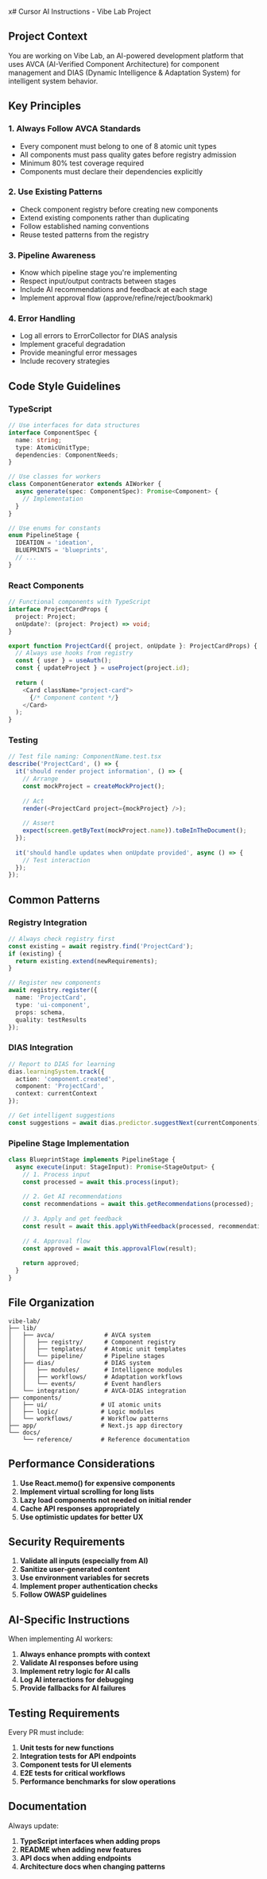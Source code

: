 x# Cursor AI Instructions - Vibe Lab Project

## Project Context
You are working on Vibe Lab, an AI-powered development platform that uses AVCA (AI-Verified Component Architecture) for component management and DIAS (Dynamic Intelligence & Adaptation System) for intelligent system behavior.

## Key Principles

### 1. Always Follow AVCA Standards
- Every component must belong to one of 8 atomic unit types
- All components must pass quality gates before registry admission
- Minimum 80% test coverage required
- Components must declare their dependencies explicitly

### 2. Use Existing Patterns
- Check component registry before creating new components
- Extend existing components rather than duplicating
- Follow established naming conventions
- Reuse tested patterns from the registry

### 3. Pipeline Awareness
- Know which pipeline stage you're implementing
- Respect input/output contracts between stages
- Include AI recommendations and feedback at each stage
- Implement approval flow (approve/refine/reject/bookmark)

### 4. Error Handling
- Log all errors to ErrorCollector for DIAS analysis
- Implement graceful degradation
- Provide meaningful error messages
- Include recovery strategies

## Code Style Guidelines

### TypeScript
```typescript
// Use interfaces for data structures
interface ComponentSpec {
  name: string;
  type: AtomicUnitType;
  dependencies: ComponentNeeds;
}

// Use classes for workers
class ComponentGenerator extends AIWorker {
  async generate(spec: ComponentSpec): Promise<Component> {
    // Implementation
  }
}

// Use enums for constants
enum PipelineStage {
  IDEATION = 'ideation',
  BLUEPRINTS = 'blueprints',
  // ...
}
```

### React Components
```typescript
// Functional components with TypeScript
interface ProjectCardProps {
  project: Project;
  onUpdate?: (project: Project) => void;
}

export function ProjectCard({ project, onUpdate }: ProjectCardProps) {
  // Always use hooks from registry
  const { user } = useAuth();
  const { updateProject } = useProject(project.id);
  
  return (
    <Card className="project-card">
      {/* Component content */}
    </Card>
  );
}
```

### Testing
```typescript
// Test file naming: ComponentName.test.tsx
describe('ProjectCard', () => {
  it('should render project information', () => {
    // Arrange
    const mockProject = createMockProject();
    
    // Act
    render(<ProjectCard project={mockProject} />);
    
    // Assert
    expect(screen.getByText(mockProject.name)).toBeInTheDocument();
  });
  
  it('should handle updates when onUpdate provided', async () => {
    // Test interaction
  });
});
```

## Common Patterns

### Registry Integration
```typescript
// Always check registry first
const existing = await registry.find('ProjectCard');
if (existing) {
  return existing.extend(newRequirements);
}

// Register new components
await registry.register({
  name: 'ProjectCard',
  type: 'ui-component',
  props: schema,
  quality: testResults
});
```

### DIAS Integration
```typescript
// Report to DIAS for learning
dias.learningSystem.track({
  action: 'component.created',
  component: 'ProjectCard',
  context: currentContext
});

// Get intelligent suggestions
const suggestions = await dias.predictor.suggestNext(currentComponents);
```

### Pipeline Stage Implementation
```typescript
class BlueprintStage implements PipelineStage {
  async execute(input: StageInput): Promise<StageOutput> {
    // 1. Process input
    const processed = await this.process(input);
    
    // 2. Get AI recommendations
    const recommendations = await this.getRecommendations(processed);
    
    // 3. Apply and get feedback
    const result = await this.applyWithFeedback(processed, recommendations);
    
    // 4. Approval flow
    const approved = await this.approvalFlow(result);
    
    return approved;
  }
}
```

## File Organization

```
vibe-lab/
├── lib/
│   ├── avca/              # AVCA system
│   │   ├── registry/      # Component registry
│   │   ├── templates/     # Atomic unit templates
│   │   └── pipeline/      # Pipeline stages
│   ├── dias/              # DIAS system
│   │   ├── modules/       # Intelligence modules
│   │   ├── workflows/     # Adaptation workflows
│   │   └── events/        # Event handlers
│   └── integration/       # AVCA-DIAS integration
├── components/
│   ├── ui/               # UI atomic units
│   ├── logic/            # Logic modules
│   └── workflows/        # Workflow patterns
├── app/                  # Next.js app directory
└── docs/
    └── reference/        # Reference documentation
```

## Performance Considerations

1. **Use React.memo() for expensive components**
2. **Implement virtual scrolling for long lists**
3. **Lazy load components not needed on initial render**
4. **Cache API responses appropriately**
5. **Use optimistic updates for better UX**

## Security Requirements

1. **Validate all inputs (especially from AI)**
2. **Sanitize user-generated content**
3. **Use environment variables for secrets**
4. **Implement proper authentication checks**
5. **Follow OWASP guidelines**

## AI-Specific Instructions

When implementing AI workers:
1. **Always enhance prompts with context**
2. **Validate AI responses before using**
3. **Implement retry logic for AI calls**
4. **Log AI interactions for debugging**
5. **Provide fallbacks for AI failures**

## Testing Requirements

Every PR must include:
1. **Unit tests for new functions**
2. **Integration tests for API endpoints**
3. **Component tests for UI elements**
4. **E2E tests for critical workflows**
5. **Performance benchmarks for slow operations**

## Documentation

Always update:
1. **TypeScript interfaces when adding props**
2. **README when adding new features**
3. **API docs when adding endpoints**
4. **Architecture docs when changing patterns**